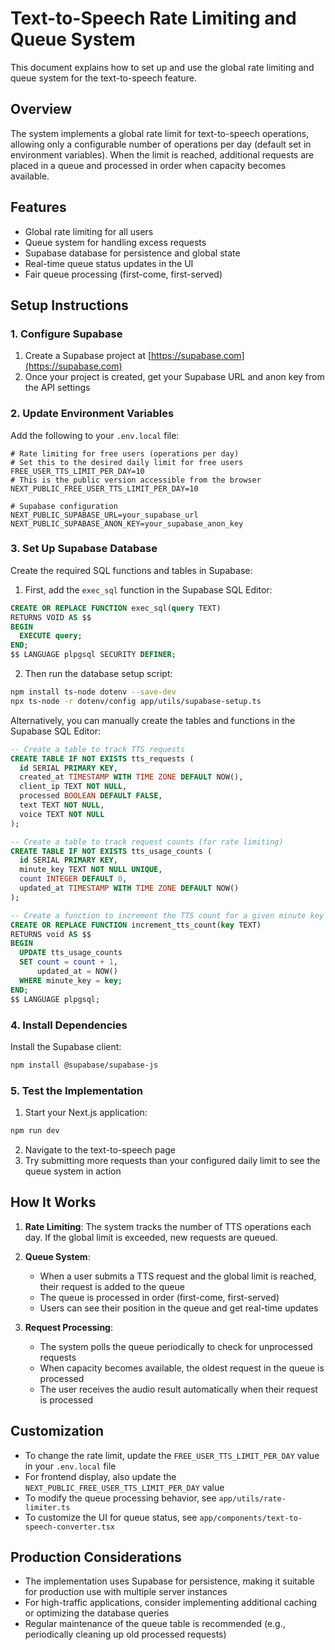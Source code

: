 # Text-to-Speech Rate Limiting and Queue System

This document explains how to set up and use the global rate limiting and queue system for the text-to-speech feature.

## Overview

The system implements a global rate limit for text-to-speech operations, allowing only a configurable number of operations per day (default set in environment variables). When the limit is reached, additional requests are placed in a queue and processed in order when capacity becomes available.

## Features

- Global rate limiting for all users
- Queue system for handling excess requests
- Supabase database for persistence and global state
- Real-time queue status updates in the UI
- Fair queue processing (first-come, first-served)

## Setup Instructions

### 1. Configure Supabase

1. Create a Supabase project at [https://supabase.com](https://supabase.com)
2. Once your project is created, get your Supabase URL and anon key from the API settings

### 2. Update Environment Variables

Add the following to your `.env.local` file:

```
# Rate limiting for free users (operations per day)
# Set this to the desired daily limit for free users
FREE_USER_TTS_LIMIT_PER_DAY=10
# This is the public version accessible from the browser
NEXT_PUBLIC_FREE_USER_TTS_LIMIT_PER_DAY=10

# Supabase configuration
NEXT_PUBLIC_SUPABASE_URL=your_supabase_url
NEXT_PUBLIC_SUPABASE_ANON_KEY=your_supabase_anon_key
```

### 3. Set Up Supabase Database

Create the required SQL functions and tables in Supabase:

1. First, add the `exec_sql` function in the Supabase SQL Editor:

```sql
CREATE OR REPLACE FUNCTION exec_sql(query TEXT)
RETURNS VOID AS $$
BEGIN
  EXECUTE query;
END;
$$ LANGUAGE plpgsql SECURITY DEFINER;
```

2. Then run the database setup script:

```bash
npm install ts-node dotenv --save-dev
npx ts-node -r dotenv/config app/utils/supabase-setup.ts
```

Alternatively, you can manually create the tables and functions in the Supabase SQL Editor:

```sql
-- Create a table to track TTS requests
CREATE TABLE IF NOT EXISTS tts_requests (
  id SERIAL PRIMARY KEY,
  created_at TIMESTAMP WITH TIME ZONE DEFAULT NOW(),
  client_ip TEXT NOT NULL,
  processed BOOLEAN DEFAULT FALSE,
  text TEXT NOT NULL,
  voice TEXT NOT NULL
);

-- Create a table to track request counts (for rate limiting)
CREATE TABLE IF NOT EXISTS tts_usage_counts (
  id SERIAL PRIMARY KEY,
  minute_key TEXT NOT NULL UNIQUE,
  count INTEGER DEFAULT 0,
  updated_at TIMESTAMP WITH TIME ZONE DEFAULT NOW()
);

-- Create a function to increment the TTS count for a given minute key
CREATE OR REPLACE FUNCTION increment_tts_count(key TEXT)
RETURNS void AS $$
BEGIN
  UPDATE tts_usage_counts
  SET count = count + 1,
      updated_at = NOW()
  WHERE minute_key = key;
END;
$$ LANGUAGE plpgsql;
```

### 4. Install Dependencies

Install the Supabase client:

```bash
npm install @supabase/supabase-js
```

### 5. Test the Implementation

1. Start your Next.js application:

```bash
npm run dev
```

2. Navigate to the text-to-speech page
3. Try submitting more requests than your configured daily limit to see the queue system in action

## How It Works

1. **Rate Limiting**: The system tracks the number of TTS operations each day. If the global limit is exceeded, new requests are queued.

2. **Queue System**: 
   - When a user submits a TTS request and the global limit is reached, their request is added to the queue
   - The queue is processed in order (first-come, first-served)
   - Users can see their position in the queue and get real-time updates

3. **Request Processing**:
   - The system polls the queue periodically to check for unprocessed requests
   - When capacity becomes available, the oldest request in the queue is processed
   - The user receives the audio result automatically when their request is processed

## Customization

- To change the rate limit, update the `FREE_USER_TTS_LIMIT_PER_DAY` value in your `.env.local` file
- For frontend display, also update the `NEXT_PUBLIC_FREE_USER_TTS_LIMIT_PER_DAY` value
- To modify the queue processing behavior, see `app/utils/rate-limiter.ts`
- To customize the UI for queue status, see `app/components/text-to-speech-converter.tsx`

## Production Considerations

- The implementation uses Supabase for persistence, making it suitable for production use with multiple server instances
- For high-traffic applications, consider implementing additional caching or optimizing the database queries
- Regular maintenance of the queue table is recommended (e.g., periodically cleaning up old processed requests) 